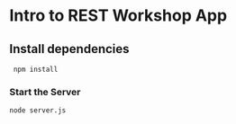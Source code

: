 # Intro to REST Workshop App


## Install dependencies
` npm install`

### Start the Server

`node server.js`